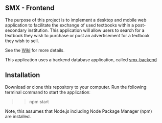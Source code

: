## SMX - Frontend

The purpose of this project is to implement a desktop and mobile web application to facilitate the exchange of used textbooks within a post-secondary institution. This application will allow users to search for a textbook they wish to purchase or post an advertisement for a textbook they wish to sell.

See the [Wiki](https://github.com/samcodrington/smx-frontend/wiki) for more details.

This application uses a backend database application, called [smx-backend](https://github.com/samcodrington/smx-backend/wiki)

## Installation

Download or clone this repository to your computer. Run the following terminal command to start the application:
  >>npm start

Note, this assumes that Node.js including Node Package Manager (npm) are installed.
